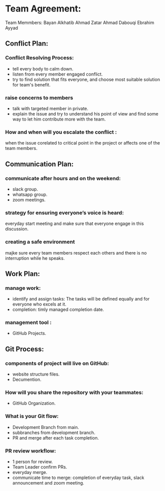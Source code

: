 # Team Agreement:
Team Memmbers:
Bayan Alkhatib
Ahmad Zatar
Ahmad Dabouqi
Ebrahim Ayyad

## Conflict Plan:
### Conflict Resolving Process:

- tell every body to calm down.
- listen from every member engaged conflict.
- try to find solution that fits everyone, and choose most suitable solution for team's benefit.

###  raise concerns to members
- talk with targeted member in private.
- explain the issue and try to understand his point of view and find some way to let him contribute more with the team.

### How and when will you escalate the conflict :
 when the issue corelated to critical point in the project or affects one of the team members.

## Communication Plan:
### communicate after hours and on the weekend:
- slack group.
- whatsapp group.
- zoom meetings.

### strategy for ensuring everyone’s voice is heard:
everyday start meeting and make sure that everyone engage in this discussion.

###  creating a safe environment 
majke sure every team members respect each others and there is no interruption while he speaks.

## Work Plan:
### manage work:
- identify and assign tasks: The tasks will be defined equally and for everyone who excels at it.
- completion: timly managed completion date.
### management tool :
- GitHub Projects.
## Git Process:
### components of project will live on GitHub:
- website structure files.
- Decumention.
### How will you share the repository with your teammates:
- GitHub Organization.
### What is your Git flow:
- Development Branch from main.
- subbranches from development branch.
- PR and merge after each task completion.
### PR review workflow:
- 1 person for review.
- Team Leader confirm PRs.
- everyday merge.
- communicate time to merge: completion of everyday task, slack announcement and zoom meeting.




